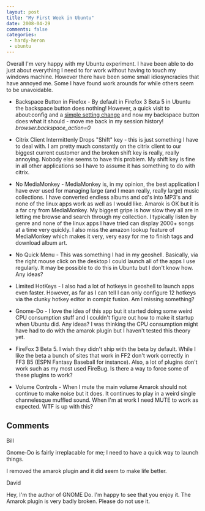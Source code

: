 ```yaml
---
layout: post
title: "My First Week in Ubuntu"
date: 2008-04-29
comments: false
categories:
 - hardy-heron
 - ubuntu
---
```

Overall I'm very happy with my Ubuntu experiment. I have been able to do just
about everything I need to for work without having to touch my windows
machine. However there have been some small idiosyncracies that have annoyed
me. Some I have found work arounds for while others seem to be unavoidable.  
  

  

  * Backspace Button in Firefox - By default in Firefox 3 Beta 5 in Ubuntu the backspace button does nothing! However, a quick visit to about:config and a [simple setting change](http://www.ubuntu1501.com/2007/05/customize-firefox.html) and now my backspace button does what it should - move me back in my session history!  
_browser.backspace_action=0_

  

  * Citrix Client Intermittenly Drops "Shift" key - this is just something I have to deal with. I am pretty much constantly on the citrix client to our biggest current customer and the broken shift key is really, really annoying. Nobody else seems to have this problem. My shift key is fine in all other applications so I have to assume it has something to do with citrix.
  

  * No MediaMonkey - MediaMonkey is, in my opinion, the best application I have ever used for managing large (and I mean really, really large) music collections. I have converted endless albums and cd's into MP3's and none of the linux apps work as well as I would like. Amarok is OK but it is a far cry from MediaMonkey. My biggest gripe is how slow they all are in letting me browse and search through my collection. I typically listen by genre and none of the linux apps I have tried can display 2000+ songs at a time very quickly. I also miss the amazon lookup feature of MediaMonkey which makes it very, very easy for me to finish tags and download album art.
  

  * No Quick Menu - This was something I had in my geoshell. Basically, via the right mouse click on the desktop I could launch all of the apps I use regularly. It may be possible to do this in Ubuntu but I don't know how. Any ideas?
  

  * Limited HotKeys - I also had a lot of hotkeys in geoshell to launch apps even faster. However, as far as I can tell I can only configure 12 hotkeys via the clunky hotkey editor in compiz fusion. Am I missing something?
  

  * Gnome-Do - I love the idea of this app but it started doing some weird CPU consumption stuff and I couldn't figure out how to make it startup when Ubuntu did. Any ideas? I was thinking the CPU consumption might have had to do with the amarok plugin but I haven't tested this theory yet.
  

  * FireFox 3 Beta 5. I wish they didn't ship with the beta by default. While I like the beta a bunch of sites that work in FF2 don't work correctly in FF3 B5 (ESPN Fantasy Baseball for instance). Also, a lot of plugins don't work such as my most used FireBug. Is there a way to force some of these plugins to work?
  

  * Volume Controls - When I mute the main volume Amarok should not continue to make noise but it does. It continues to play in a weird single channelesque muffled sound. When I'm at work I need MUTE to work as expected. WTF is up with this?
  

## Comments

Bill

Gnome-Do is fairly irreplacable for me; I need to have a quick way to launch
things.  
  
I removed the amarok plugin and it did seem to make life better.

David

Hey, I'm the author of GNOME Do. I'm happy to see that you enjoy it. The
Amarok plugin is very badly broken. Please do not use it.

